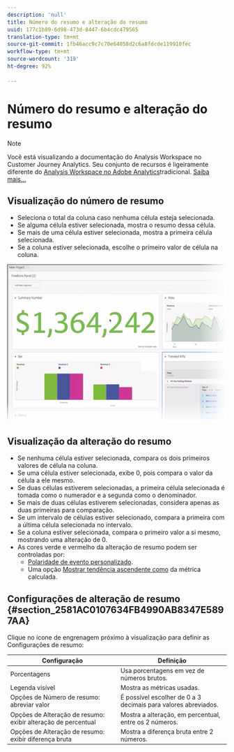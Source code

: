 ```yaml
---
description: 'null'
title: Número do resumo e alteração do resumo
uuid: 177c1b89-6d98-473d-8447-6b4cdc479565
translation-type: tm+mt
source-git-commit: 1fb46acc9c7c70e64058d2c6a8fdcde119910fec
workflow-type: tm+mt
source-wordcount: '319'
ht-degree: 92%

---
```



# Número do resumo e alteração do resumo

>[!NOTE]
>
>Você está visualizando a documentação do Analysis Workspace no Customer Journey Analytics. Seu conjunto de recursos é ligeiramente diferente do [Analysis Workspace no Adobe Analytics](https://docs.adobe.com/content/help/pt-BR/analytics/analyze/analysis-workspace/home.html)tradicional. [Saiba mais...](/help/getting-started/cja-aa.md)

## Visualização do número de resumo

* Seleciona o total da coluna caso nenhuma célula esteja selecionada.
* Se alguma célula estiver selecionada, mostra o resumo dessa célula.
* Se mais de uma célula estiver selecionada, mostra a primeira célula selecionada.
* Se a coluna estiver selecionada, escolhe o primeiro valor de célula na coluna.

![](assets/summary-number.png)

## Visualização da alteração do resumo

* Se nenhuma célula estiver selecionada, compara os dois primeiros valores de célula na coluna.
* Se uma célula estiver selecionada, exibe 0, pois compara o valor da célula a ele mesmo.
* Se duas células estiverem selecionadas, a primeira célula selecionada é tomada como o numerador e a segunda como o denominador.
* Se mais de duas células estiverem selecionadas, considera apenas as duas primeiras para comparação.
* Se um intervalo de células estiver selecionado, compara a primeira com a última célula selecionada no intervalo.
* Se a coluna estiver selecionada, compara o primeiro valor a si mesmo, mostrando uma alteração de 0.
* As cores verde e vermelho da alteração de resumo podem ser controladas por:
   * [Polaridade de evento personalizado](https://docs.adobe.com/content/help/pt-BR/analytics/admin/admin-tools/success-events/success-event.html).
   * Uma opção [Mostrar tendência ascendente como](https://docs.adobe.com/content/help/pt-BR/analytics/components/calculated-metrics/calcmetric-workflow/cm-build-metrics.html) da métrica calculada.

## Configurações de alteração de resumo {#section_2581AC0107634FB4990AB8347E5897AA}

Clique no ícone de engrenagem próximo à visualização para definir as Configurações de resumo:

| Configuração | Definição |
|--- |--- |
| Porcentagens | Usa porcentagens em vez de números brutos. |
| Legenda visível | Mostra as métricas usadas. |
| Opções de Número de resumo: abreviar valor | É possível escolher de 0 a 3 decimais para valores abreviados. |
| Opções de Alteração de resumo: exibir alteração de percentual | Mostra a alteração, em percentual, entre os 2 números. |
| Opções de Alteração de resumo: exibir diferença bruta | Mostra a diferença bruta entre 2 números. |
